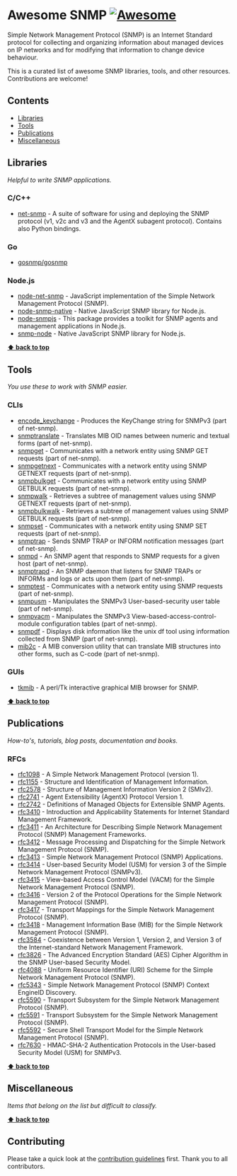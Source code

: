 <!--lint disable double-link-->
# Awesome SNMP [![Awesome](https://awesome.re/badge.svg)](https://awesome.re)
<!-- TODO: Enable the badge when the repository is mature enough, older than 30 days. -->
<!-- [![Awesome lint](https://github.com/eozer/awesome-snmp/actions/workflows/awesome-lint.yml/badge.svg)](https://github.com/eozer/awesome-snmp/actions/workflows/awesome-lint.yml) -->

Simple Network Management Protocol (SNMP) is an Internet Standard protocol for collecting and organizing information about managed devices on IP networks and for modifying that information to change device behaviour.

This is a curated list of awesome SNMP libraries, tools, and other resources. Contributions are welcome!


## Contents
- [Libraries](#libraries)
- [Tools](#tools)
- [Publications](#publications)
- [Miscellaneous](#miscellaneous)

## Libraries
_Helpful to write SNMP applications._

### C/C++
- [net-snmp](http://www.net-snmp.org/) - A suite of software for using and deploying the SNMP protocol (v1, v2c and v3 and the AgentX subagent protocol). Contains also Python bindings.
### Go
- [gosnmp/gosnmp](https://github.com/gosnmp/gosnmp)

### Node.js
- [node-net-snmp](https://github.com/markabrahams/node-net-snmp) -  JavaScript implementation of the Simple Network Management Protocol (SNMP).
- [node-snmp-native](https://github.com/calmh/node-snmp-native) -  Native JavaScript SNMP library for Node.js.
- [node-snmpjs](https://github.com/joyent/node-snmpjs) - This package provides a toolkit for SNMP agents and management applications in Node.js.
- [snmp-node](https://github.com/neias/snmp-node) - Native JavaScript SNMP library for Node.js.

**[⬆ back to top](#contents)**

## Tools
_You use these to work with SNMP easier._

### CLIs
- [encode_keychange](http://www.net-snmp.org/) - Produces the KeyChange string for SNMPv3 (part of net-snmp).
- [snmptranslate](http://www.net-snmp.org/) - Translates MIB OID names between numeric and textual forms (part of net-snmp).
- [snmpget](http://www.net-snmp.org/) - Communicates with a network entity using SNMP GET requests (part of net-snmp).
- [snmpgetnext](http://www.net-snmp.org/) - Communicates with a network entity using SNMP GETNEXT requests (part of net-snmp).
- [snmpbulkget](http://www.net-snmp.org/) - Communicates with a network entity using SNMP GETBULK requests (part of net-snmp).
- [snmpwalk](http://www.net-snmp.org/) - Retrieves a subtree of management values using SNMP GETNEXT requests (part of net-snmp).
- [snmpbulkwalk](http://www.net-snmp.org/) - Retrieves a subtree of management values using SNMP GETBULK requests (part of net-snmp).
- [snmpset](http://www.net-snmp.org/) - Communicates with a network entity using SNMP SET requests (part of net-snmp).
- [snmptrap](http://www.net-snmp.org/) - Sends SNMP TRAP or INFORM notification messages (part of net-snmp).
- [snmpd](http://www.net-snmp.org/) - An SNMP agent that responds to SNMP requests for a given host (part of net-snmp).
- [snmptrapd](http://www.net-snmp.org/) - An SNMP daemon that listens for SNMP TRAPs or INFORMs and logs or acts upon them (part of net-snmp).
- [snmptest](http://www.net-snmp.org/) - Communicates with a network entity using SNMP requests (part of net-snmp).
- [snmpusm](http://www.net-snmp.org/) - Manipulates the SNMPv3 User-based-security user table (part of net-snmp).
- [snmpvacm](http://www.net-snmp.org/) - Manipulates the SNMPv3 View-based-access-control-module configuration tables (part of net-snmp).
- [snmpdf](http://www.net-snmp.org/) - Displays disk information like the unix df tool using information collected from SNMP (part of net-snmp).
- [mib2c](http://www.net-snmp.org/) - A MIB conversion utility that can translate MIB structures into other forms, such as C-code (part of net-snmp).

### GUIs
- [tkmib](http://www.net-snmp.org/) - A perl/Tk interactive graphical MIB browser for SNMP.

**[⬆ back to top](#contents)**

## Publications
_How-to's, tutorials, blog posts, documentation and books._

### RFCs
- [rfc1098](https://tools.ietf.org/rfc/rfc1098.txt) - A Simple Network Management Protocol (version 1).
- [rfc1155](https://tools.ietf.org/rfc/rfc1155.txt) - Structure and Identification of Management Information.
- [rfc2578](https://tools.ietf.org/rfc/rfc2578.txt) - Structure of Management Information Version 2 (SMIv2).
- [rfc2741](https://tools.ietf.org/rfc/rfc2741.txt) - Agent Extensibility (AgentX) Protocol Version 1.
- [rfc2742](https://tools.ietf.org/rfc/rfc2742.txt) - Definitions of Managed Objects for Extensible SNMP Agents.
- [rfc3410](https://tools.ietf.org/rfc/rfc3410.txt) - Introduction and Applicability Statements for Internet Standard Management Framework.
- [rfc3411](https://tools.ietf.org/rfc/rfc3411.txt) - An Architecture for Describing Simple Network Management Protocol (SNMP) Management Frameworks.
- [rfc3412](https://tools.ietf.org/rfc/rfc3412.txt) - Message Processing and Dispatching for the Simple Network Management Protocol (SNMP).
- [rfc3413](https://tools.ietf.org/rfc/rfc3413.txt) - Simple Network Management Protocol (SNMP) Applications.
- [rfc3414](https://tools.ietf.org/rfc/rfc3414.txt) - User-based Security Model (USM) for version 3 of the
 Simple Network Management Protocol (SNMPv3).
- [rfc3415](https://tools.ietf.org/rfc/rfc3415.txt) - View-based Access Control Model (VACM) for the Simple Network Management Protocol (SNMP).
- [rfc3416](https://tools.ietf.org/rfc/rfc3416.txt) - Version 2 of the Protocol Operations for the Simple
Network Management Protocol (SNMP).
- [rfc3417](https://tools.ietf.org/rfc/rfc3417.txt) - Transport Mappings for the Simple Network Management
Protocol (SNMP).
- [rfc3418](https://www.ietf.org/rfc/rfc3418.txt) - Management Information Base (MIB) for the Simple Network Management Protocol (SNMP).
- [rfc3584](https://tools.ietf.org/rfc/rfc3584.txt) - Coexistence between Version 1, Version 2, and Version 3 of the Internet-standard Network Management Framework.
- [rfc3826](https://tools.ietf.org/rfc/rfc3826.txt) - The Advanced Encryption Standard (AES) Cipher Algorithm
in the SNMP User-based Security Model.
- [rfc4088](https://tools.ietf.org/rfc/rfc4088.txt) - Uniform Resource Identifier (URI) Scheme for the Simple Network Management Protocol (SNMP).
- [rfc5343](https://www.rfc-editor.org/rfc/rfc5343.txt) - Simple Network Management Protocol (SNMP) Context EngineID Discovery.
- [rfc5590](https://www.rfc-editor.org/rfc/rfc5590.txt) - Transport Subsystem for the Simple Network Management Protocol (SNMP).
- [rfc5591](https://www.rfc-editor.org/rfc/rfc5591.txt) - Transport Subsystem for the Simple Network Management Protocol (SNMP).
- [rfc5592](https://www.rfc-editor.org/rfc/rfc5592.txt) - Secure Shell Transport Model for the Simple Network Management Protocol (SNMP).
- [rfc7630](https://www.rfc-editor.org/rfc/rfc7630.txt) - HMAC-SHA-2 Authentication Protocols in the User-based Security Model (USM) for SNMPv3.

**[⬆ back to top](#contents)**

## Miscellaneous
_Items that belong on the list but difficult to classify._

**[⬆ back to top](#contents)**

## Contributing
Please take a quick look at the [contribution guidelines](contributing.md) first. Thank you to all contributors.

